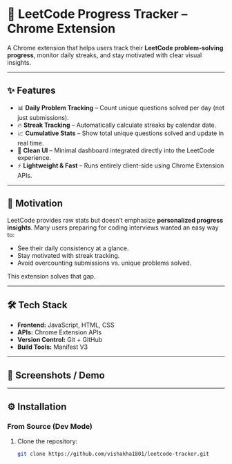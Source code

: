 # 🚀 LeetCode Progress Tracker – Chrome Extension  

A Chrome extension that helps users track their **LeetCode problem-solving progress**, monitor daily streaks, and stay motivated with clear visual insights.  

---

## ✨ Features  

- 📊 **Daily Problem Tracking** – Count unique questions solved per day (not just submissions).  
- 🔥 **Streak Tracking** – Automatically calculate streaks by calendar date.  
- 📈 **Cumulative Stats** – Show total unique questions solved and update in real time.  
- 🎨 **Clean UI** – Minimal dashboard integrated directly into the LeetCode experience.  
- ⚡ **Lightweight & Fast** – Runs entirely client-side using Chrome Extension APIs.  

---

## 🎯 Motivation  

LeetCode provides raw stats but doesn’t emphasize **personalized progress insights**. Many users preparing for coding interviews wanted an easy way to:  
- See their daily consistency at a glance.  
- Stay motivated with streak tracking.  
- Avoid overcounting submissions vs. unique problems solved.  

This extension solves that gap.  

---

## 🛠️ Tech Stack  

- **Frontend:** JavaScript, HTML, CSS  
- **APIs:** Chrome Extension APIs  
- **Version Control:** Git + GitHub  
- **Build Tools:** Manifest V3  

---

## 📸 Screenshots / Demo  



---

## ⚙️ Installation  

### From Source (Dev Mode)  
1. Clone the repository:
    
   ```bash
   git clone https://github.com/vishakha1801/leetcode-tracker.git
